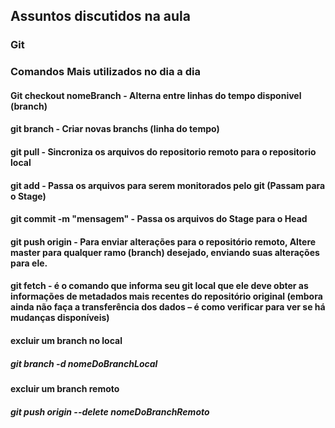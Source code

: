 ## Assuntos discutidos na aula 

### Git

### Comandos Mais utilizados no dia a dia

#### Git checkout nomeBranch -  Alterna entre linhas do tempo disponivel (branch)

#### git branch - Criar novas branchs  (linha do tempo)

#### git pull - Sincroniza os arquivos do repositorio remoto para o repositorio local

#### git add - Passa os arquivos para serem monitorados pelo git (Passam para o Stage)

#### git commit -m "mensagem" - Passa os arquivos do Stage para o Head

#### git push origin - Para enviar alterações para o repositório remoto, Altere master para qualquer ramo (branch) desejado, enviando suas alterações para ele.

#### git fetch -  é o comando que informa seu git local que ele deve obter as informações de metadados mais recentes do repositório original (embora ainda não faça a transferência dos dados – é como verificar para ver se há mudanças disponíveis)


####  excluir um branch no local
##### git branch -d nomeDoBranchLocal

####  excluir um branch remoto
##### git push origin --delete nomeDoBranchRemoto
